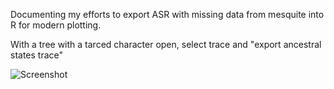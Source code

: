Documenting my efforts to export ASR with missing data from mesquite into R for modern plotting. 

With a tree with a tarced character open, select trace and "export ancestral states trace"


![Screenshot]("https://github.com/erg55/Various/ASRwithmissingdata/Screen%20Shot%202020-02-18%20at%2011.53.36%20AM.png")
